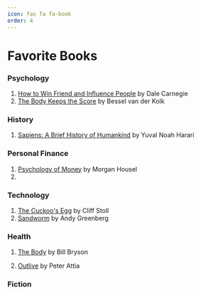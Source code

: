 ```yaml
---
icon: fas fa fa-book
order: 4
---
```

# Favorite Books

### Psychology
1. [How to Win Friend and Influence People](https://www.amazon.com/How-Win-Friends-Influence-People/dp/B0006IU7JK/ref=sr_1_1?crid=3J2UNTZ8JITI0&dib=eyJ2IjoiMSJ9.siLbPNFr1Bc0COYWdIe4VRPYHKsSI05avj8-ImpIAzk04v1jgqvO6mX0x_RZUyBwzNKpdYzoIqjx1k_x9e6Lp8icP8VpJR6kpL38xXc1EJwQNWrLIYbXTBf6Uwm1FvjvwhGl1UFYCoE8hQ-8WdxbYVpau4O4DYWfAtU2UkQW1PKZwZwUu7eKd9FX3khi6RqTHz66Kxys4FOnAif165fJ6At60oE-m2yEbn3ZBWpnses.F09sA49ShuRUI-5S7I90EQQtZA3IWOkxiRR8X--dJ3Q&dib_tag=se&keywords=how+to+win+friends+and+influence+people&qid=1732209674&s=audible&sprefix=how+to+win%2Caudible%2C195&sr=1-1) by Dale Carnegie
2. [The Body Keeps the Score](https://www.amazon.com/Body-Keeps-Score-Healing-Trauma/dp/B08TX585RN/ref=sr_1_1?crid=3N5NRYFPKJLDI&dib=eyJ2IjoiMSJ9.Lg9txXsSvzETwo7f5UgwIMPGu-bez1f43hS5hS-oZhF6NdH28AEgU3thPlX-yqPcwfeXgYcNy8aOmDqnr9V-rgCTBNIxL-Z6yFY4w-kXR5O6fgnTqUmAsJRtXD_HABSZFcQ0rQO-fIarYxbVF1zPTQ.K617eVmZtCfhkTmA9xswCN7TP82Ac-luA-u-Hmk9LA8&dib_tag=se&keywords=the+body+keeps+the+score&qid=1732209782&s=audible&sprefix=the+body+keeps%2Caudible%2C180&sr=1-1) by Bessel van der Kolk


### History
1. [Sapiens: A Brief History of Humankind](https://www.amazon.com/Sapiens-Yuval-Noah-Harari-audiobook/dp/B0741F3M7C/ref=sr_1_1?crid=2JJ7DHP26OJAI&dib=eyJ2IjoiMSJ9.K5OgSZZ2LFamKNssyR5ozV2MYOCKvlBnJbj6QdrJLqMvGVk6XpRAygApR9ByKGHEOWVQZfXHsRWi2G5DBI187kr-mafj7Ne2yCKie-rdG_R15Prxms110tapeMcr3iMXIvkkifZ8JJ0cRrmLAdPjDb5IXkEypk-sNQ834ZJuNUTS5M4xQzvBQU2vwtFZZBRqrZh7L7NPBeWKjncONvH50Vs2lA_MAjvYuuyniiJsebc.4vnXEaBaEDi0gCUQEjp5oy26thZ88YDQRD8i7hAM38U&dib_tag=se&keywords=sapiens&qid=1732209611&s=audible&sprefix=sapien%2Caudible%2C211&sr=1-1) by Yuval Noah Harari

### Personal Finance
1. [Psychology of Money](https://www.amazon.com/Psychology-Money-Timeless-Lessons-Happiness/dp/B08D9WJ9G8/ref=sr_1_1?dib=eyJ2IjoiMSJ9.nW_fq5UMkLF-Y87cjLDIp03gWMImwBPeqvH6ZkNvhZdrBH4RPcyuOHSDgro4pYog3E7Y49n1l0ZbGXz7HclC-KrzrrJjs-eK_IpsWVoqevpYxI7WuQxME8NtU5nYHwd1ZGxb7zjP0xzs-DmkFkuB9dWBZX7hAbiyJouG1AO8I9AC13TV21PBeCl-W8ECc-TT5nb9RYaaISaN5U9aagruoCVzcB1ygTpdSv9bvBGMNV0.ifZaVgpbr4pUDAxYszumYQ66wYyk_w-To8rwbas4-Ug&dib_tag=se&keywords=psychology+of+money&qid=1732209434&sr=8-1) by Morgan Housel
2. 

### Technology
1. [The Cuckoo's Egg](https://www.amazon.com/Cuckoos-Egg-Tracking-Computer-Espionage/dp/1668048167/ref=tmm_pap_swatch_0?_encoding=UTF8&dib_tag=se&dib=eyJ2IjoiMSJ9.88gbBkE-P0vq10ASyBWE-kMXDGWOzdXT-iSauSmJbEPGjHj071QN20LucGBJIEps.DA82i6jD8dxMDDvU1LE7CYdCBy7PGzfeElJffHG8Rh0&qid=1732209532&sr=1-1) by Cliff Stoll
2. [Sandworm](https://www.amazon.com/Sandworm-Andy-Greenberg-audiobook/dp/B07RGRTZM6/ref=sr_1_1?crid=17DHXK3VMCB09&dib=eyJ2IjoiMSJ9.cltFc9tX2phMQ_vVuME-8HjpYKJL-XFmB15ZiYjravlggoNJrl2yQQh9FYxqWkY4X14350la_lKFf86HsdX63Ub3o30NnnAC0s_Ju9K23VpgdDA4wWLg3pas0m6DlOocEriGWf4WTc1ZduPGajvRIge3Pb2p-BysDA_Qz4PXKEdRB4B5oGm-g7wcF4XLxU90u2Tp5RvT4YSlvzK_42pwePKRvFK_eY6yf1BfZrTI_WijDatc9QN6UfYrA5Ve0v8WsHEq4PWATpM1To1pFYVaJ4Ten76cHpIG5iirhAyMxoA.8--t_16akOE71SPw0lqpjjGakYWpnM9hcWeldk1YY6s&dib_tag=se&keywords=sandworm&qid=1732209566&s=books&sprefix=sandowr%2Cstripbooks%2C161&sr=1-1) by Andy Greenberg

### Health
1. [The Body](https://www.amazon.com/The-Body-Bill-Bryson-audiobook/dp/B07RB2C1LV/ref=sr_1_1?crid=2SNASLY6VVSVX&dib=eyJ2IjoiMSJ9.xOK2-JQgbr-_HCoTqPzx-Ezv9IqVAqfe6HIDfjbzutuuFM15aF_bp63ymyB4F90fXafyr9bj_KXBKh4wBZm4WhZqSQkcWRVMz3O4hxxNEjlrGYQexzTEriAo01ysxe4Ux_AKr81uE-toKLFWK1Ip6ci1E6M_rVDjy2KU5nsEpkOcaZ77GVo53HvT7iOpmDuutS1d095-vST0Ucw7puHQ_nfLSM6EI3VzAFh_OQxQomk.uau5CMD1Iu6lJjPKo6Dh6mpeI7eEPF-kH-cIOmuQxSU&dib_tag=se&keywords=body+books&qid=1732209465&s=audible&sprefix=body+book%2Caudible%2C168&sr=1-1) by Bill Bryson

2. [Outlive](https://www.amazon.com/Audible-Outlive-Science-Art-Longevity/dp/B0B64WL9PK/ref=sr_1_1?crid=1QJNGSCHUFIQJ&dib=eyJ2IjoiMSJ9.lednEDvB33hBx1t-vFFv3zw5FHiZ_N2di0xUnmV8fbZoDxSVqAKD1Mx7AVGCyy6_ivb9Bo3SegbpEUDkeN7EoYzSpFCjdYPN7L7cWPpLFcIbRJdx_MlGagix4hzqPNsOGmXJFDJVT7evDfZD18bynPr0OWYsalbnk8zge72yZk6rxRrdi5feD0QHwAoxh3HG.IYCxA36h18StAY8W4XkX6z7YlCrwQ0oYE2py4aP8Tjg&dib_tag=se&keywords=outlive&qid=1732209512&s=audible&sprefix=outliv%2Caudible%2C186&sr=1-1) by Peter Attia

### Fiction
